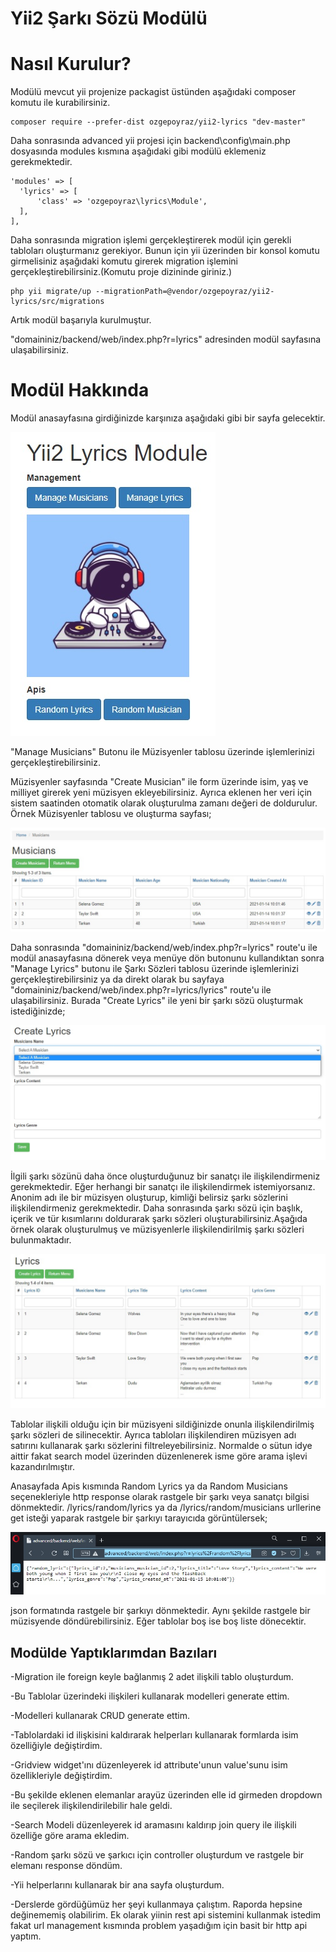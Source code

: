 # Yii2 Şarkı Sözü Modülü

# Nasıl Kurulur?

Modülü mevcut yii projenize packagist üstünden aşağıdaki composer komutu ile kurabilirsiniz.

```
composer require --prefer-dist ozgepoyraz/yii2-lyrics "dev-master"
 ```

Daha sonrasında advanced yii projesi için backend\config\main.php dosyasında modules kısmına aşağıdaki gibi modülü eklemeniz gerekmektedir.

```
'modules' => [
  'lyrics' => [
      'class' => 'ozgepoyraz\lyrics\Module',
  ],
],
 ```

Daha sonrasında migration işlemi gerçekleştirerek modül için gerekli tabloları oluşturmanız gerekiyor. Bunun için yii üzerinden bir konsol komutu girmelisiniz aşağıdaki komutu girerek migration işlemini gerçekleştirebilirsiniz.(Komutu proje dizininde giriniz.)

```
php yii migrate/up --migrationPath=@vendor/ozgepoyraz/yii2-lyrics/src/migrations
 ```

Artık modül başarıyla kurulmuştur.

"domaininiz/backend/web/index.php?r=lyrics" adresinden modül sayfasına ulaşabilirsiniz.

# Modül Hakkında

Modül anasayfasına girdiğinizde karşınıza aşağıdaki gibi bir sayfa gelecektir.

![](images/mainpage.jpg)

"Manage Musicians" Butonu ile Müzisyenler tablosu üzerinde işlemlerinizi gerçekleştirebilirsiniz.

Müzisyenler sayfasında "Create Musician" ile form üzerinde isim, yaş ve milliyet girerek yeni müzisyen ekleyebilirsiniz. Ayrıca eklenen her veri için sistem saatinden otomatik olarak oluşturulma zamanı değeri de doldurulur. Örnek Müzisyenler tablosu ve oluşturma sayfası;

![](images/musicians.jpg)

Daha sonrasında "domaininiz/backend/web/index.php?r=lyrics" route'u ile modül anasayfasına dönerek veya menüye dön butonunu kullandıktan sonra "Manage Lyrics" butonu ile Şarkı Sözleri tablosu üzerinde işlemlerinizi gerçekleştirebilirsiniz ya da direkt olarak bu sayfaya "domaininiz/backend/web/index.php?r=lyrics/lyrics" route'u ile ulaşabilirsiniz. Burada "Create Lyrics" ile yeni bir şarkı sözü oluşturmak istediğinizde;

![](images/createlyrics.jpg)

İlgili şarkı sözünü daha önce oluşturduğunuz bir sanatçı ile ilişkilendirmeniz gerekmektedir. Eğer herhangi bir sanatçı ile ilişkilendirmek istemiyorsanız. Anonim adı ile bir müzisyen oluşturup, kimliği belirsiz şarkı sözlerini ilişkilendirmeniz gerekmektedir. Daha sonrasında şarkı sözü için başlık, içerik ve tür kısımlarını doldurarak şarkı sözleri oluşturabilirsiniz.Aşağıda örnek olarak oluşturulmuş ve müzisyenlerle ilişkilendirilmiş şarkı sözleri bulunmaktadır.

![](images/lyrics.jpg)

Tablolar ilişkili olduğu için bir müzisyeni sildiğinizde onunla ilişkilendirilmiş şarkı sözleri de silinecektir. Ayrıca tabloları ilişkilendiren müzisyen adı satırını kullanarak şarkı sözlerini filtreleyebilirsiniz. Normalde o sütun idye aittir fakat search model üzerinden düzenlenerek isme göre arama işlevi kazandırılmıştır.

Anasayfada Apis kısmında Random Lyrics ya da Random Musicians seçenekleriyle http response olarak rastgele bir şarkı veya sanatçı bilgisi dönmektedir.
/lyrics/random/lyrics ya da /lyrics/random/musicians urllerine get isteği yaparak rastgele bir şarkıyı tarayıcıda görüntülersek;

![](images/randomlyrics.jpg)

json formatında rastgele bir şarkıyı dönmektedir. Aynı şekilde rastgele bir müzisyende döndürebilirsiniz. Eğer tablolar boş ise boş liste dönecektir.

## Modülde Yaptıklarımdan Bazıları

-Migration ile foreign keyle bağlanmış 2 adet ilişkili tablo oluşturdum.

-Bu Tablolar üzerindeki ilişkileri kullanarak modelleri generate ettim.

-Modelleri kullanarak CRUD generate ettim.

-Tablolardaki id ilişkisini kaldırarak helperları kullanarak formlarda isim özelliğiyle değiştirdim.

-Gridview widget'ını düzenleyerek id attribute'unun value'sunu isim özellikleriyle değiştirdim.

-Bu şekilde eklenen elemanlar arayüz üzerinden elle id girmeden dropdown ile seçilerek ilişkilendirilebilir hale geldi.

-Search Modeli düzenleyerek id aramasını kaldırıp join query ile ilişkili özelliğe göre arama ekledim.

-Random şarkı sözü ve şarkıcı için controller oluşturdum ve rastgele bir elemanı response döndüm.

-Yii helperlarını kullanarak bir ana sayfa oluşturdum.

-Derslerde gördüğümüz her şeyi kullanmaya çalıştım. Raporda hepsine değinememiş olabilirim. Ek olarak yiinin rest api sistemini kullanmak istedim fakat url management kısmında problem yaşadığım için basit bir http api yaptım.





